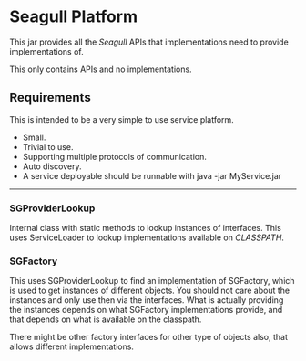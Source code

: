 # Seagull Platform

This jar provides all the _Seagull_ APIs that implementations need to provide implementations of.

This only contains APIs and no implementations.

## Requirements

This is intended to be a very simple to use service platform.

- Small.
- Trivial to use.
- Supporting multiple protocols of communication.
- Auto discovery.
- A service deployable should be runnable with java -jar MyService.jar


----

### SGProviderLookup

Internal class with static methods to lookup instances of interfaces. This uses ServiceLoader to lookup 
implementations available on _CLASSPATH_.

### SGFactory

This uses SGProviderLookup to find an implementation of SGFactory, which is used to get instances of different objects. You should not care about the instances and only use then via the interfaces. What is actually providing the instances depends on what SGFactory implementations provide, and that depends on what is available on the classpath.

There might be other factory interfaces for other type of objects also, that allows different implementations.
